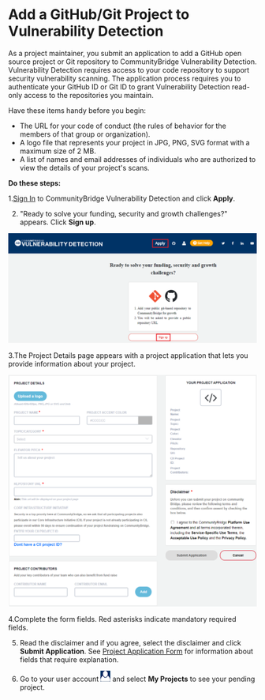 # Add a GitHub/Git Project to Vulnerability Detection

As a project maintainer, you submit an application to add a GitHub open source project or Git repository to CommunityBridge Vulnerability Detection. Vulnerability Detection requires access to your code repository to support security vulnerability scanning. The application process requires you to authenticate your GitHub ID or Git ID to grant Vulnerability Detection read-only access to the repositories you maintain.

Have these items handy before you begin:

* The URL for your code of conduct \(the rules of behavior for the members of that group or organization\).
* A logo file that represents your project in JPG, PNG, SVG format with a maximum size of 2 MB.
* A list of names and email addresses of individuals who are authorized to view the details of your project's scans.

**Do these steps:**

1.[Sign In](../../../sso/sign-in/) to CommunityBridge Vulnerability Detection and click **Apply**.

2. "Ready to solve your funding, security and growth challenges?" appears. Click **Sign up**.

![](../../../.gitbook/assets/applu_new%20%281%29.png)

3.The Project Details page appears with a project application that lets you provide information about your project.

![Project Details](../../../.gitbook/assets/p1.png)

4.Complete the form fields. Red asterisks indicate mandatory required fields.

5. Read the disclaimer and if you agree, select the disclaimer and click **Submit Application**. See [Project Application Form](../../crowd-funding/project-application.md) for information about fields that require explanation.

6. Go to your user account ![](../../../.gitbook/assets/7419007.png) and select **My Projects** to see your pending project.

